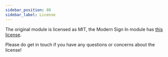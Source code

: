 ```yaml
---
sidebar_position: 80
sidebar_label: License
---
```


The original module is licensed as MIT, the Modern Sign In module has [this license](https://rngs-package.com/license).

Please do get in touch if you have any questions or concerns about the license!
